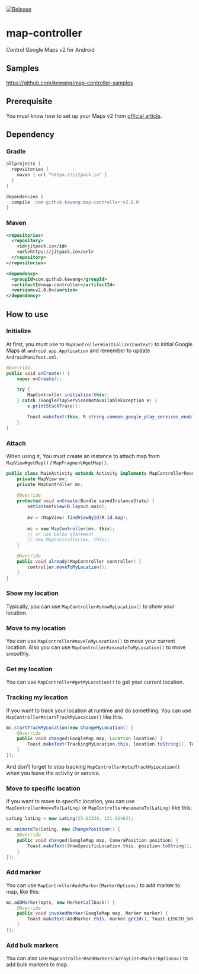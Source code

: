 [![Release](https://jitpack.io/v/kewang/map-controller.svg)](https://jitpack.io/#kewang/map-controller)

# map-controller

Control Google Maps v2 for Android

## Samples

https://github.com/kewang/map-controller-samples

## Prerequisite

You must know how to set up your Maps v2 from [official article](https://developers.google.com/maps/documentation/android/start).

## Dependency

### Gradle

```gradle
allprojects {
  repositories {
    maven { url "https://jitpack.io" }
  }
}
```

```gradle
dependencies {
  compile 'com.github.kewang:map-controller:v2.0.0'
}
```

### Maven

```xml
<repositories>
  <repository>
    <id>jitpack.io</id>
    <url>https://jitpack.io</url>
  </repository>
</repositories>
```

```xml
<dependency>
  <groupId>com.github.kewang</groupId>
  <artifactId>map-controller</artifactId>
  <version>v2.0.0</version>
</dependency>
```

## How to use

### Initialize

At first, you must use to `MapController#initialize(Context)` to initial Google Maps at `android.app.Application` and remember to update `AndroidManifest.xml`.

```java
@Override
public void onCreate() {
    super.onCreate();

    try {
        MapController.initialize(this);
    } catch (GooglePlayServicesNotAvailableException e) {
        e.printStackTrace();

        Toast.makeText(this, R.string.common_google_play_services_enable_text, Toast.Length_SHORT).show();
    }
}
```

### Attach

When using it, You must create an instance to attach map from `MapView#getMap()` / `MapFragment#getMap()`.

```java
public class MainActivity extends Activity implements MapControllerReady {
    private MapView mv;
    private MapController mc;
    
    @Override
    protected void onCreate(Bundle savedInstanceState) {
        setContentView(R.layout.main);
        
        mv = (MapView) findViewById(R.id.map);
        
        mc = new MapController(mv, this);
        // or use below statement
        // new MapController(mv, this);
    }

    @Override
    public void already(MapController controller) {
        controller.moveToMyLocation();
    }
}
```

### Show my location

Typically, you can use `MapController#showMyLocation()` to show your location.

### Move to my location

You can use `MapController#moveToMyLocation()` to move your current location. Also you can use `MapController#animateToMyLocation()` to move smoothly.

### Get my location

You can use `MapController#getMyLocation()` to get your current location.

### Tracking my location

If you want to track your location at runtime and do something. You can use `MapController#startTrackMyLocation()` like this:

```java
mc.startTrackMyLocation(new ChangeMyLocation() {
    @Override
    public void changed(GoogleMap map, Location location) {
        Toast.makeText(TrackingMyLocation.this, location.toString(), Toast.LENGTH_SHORT).show();
    }
});
```

And don't forget to stop tracking `MapController#stopTrackMyLocation()` when you leave the activity or service.

### Move to specific location

If you want to move to specific location, you can use `MapController#moveTo(LatLng)` or `MapController#animateTo(LatLng)` like this:

```java
LatLng latLng = new LatLng(25.03338, 121.56463);

mc.animateTo(latLng, new ChangePosition() {
    @Override
    public void changed(GoogleMap map, CameraPosition position) {
        Toast.makeText(ShowSpecificLocation.this, position.toString(), Toast.LENGTH_SHORT).show();
    }
});
```

### Add marker

You can use `MapController#addMarker(MarkerOptions)` to add marker to map, like this:

```java
mc.addMarker(opts, new MarkerCallback() {
    @Override
    public void invokedMarker(GoogleMap map, Marker marker) {
        Toast.makeText(AddMarker.this, marker.getId(), Toast.LENGTH_SHORT).show();
    }
});
```

### Add bulk markers

You can also use `MapController#addMarkers(ArrayList<MarkerOptions>)` to add bulk markers to map.
